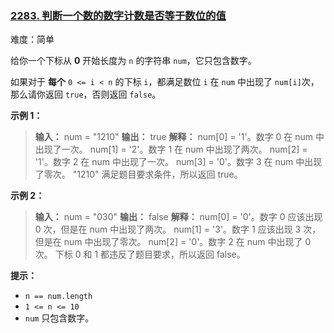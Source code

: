 ### [2283\. 判断一个数的数字计数是否等于数位的值](https://leetcode.cn/problems/check-if-number-has-equal-digit-count-and-digit-value/)

难度：简单

给你一个下标从 **0** 开始长度为 `n` 的字符串 `num`，它只包含数字。

如果对于 **每个** `0 <= i < n` 的下标 `i`，都满足数位 `i` 在 `num` 中出现了 `num[i]`次，那么请你返回 `true`，否则返回 `false`。

**示例 1：**

> **输入：** num = "1210"
> **输出：** true
> **解释：**
> num[0] = '1'。数字 0 在 num 中出现了一次。
> num[1] = '2'。数字 1 在 num 中出现了两次。
> num[2] = '1'。数字 2 在 num 中出现了一次。
> num[3] = '0'。数字 3 在 num 中出现了零次。
> "1210" 满足题目要求条件，所以返回 true。

**示例 2：**

> **输入：** num = "030"
> **输出：** false
> **解释：**
> num[0] = '0'。数字 0 应该出现 0 次，但是在 num 中出现了两次。
> num[1] = '3'。数字 1 应该出现 3 次，但是在 num 中出现了零次。
> num[2] = '0'。数字 2 在 num 中出现了 0 次。
> 下标 0 和 1 都违反了题目要求，所以返回 false。

**提示：**

- `n == num.length`
- `1 <= n <= 10`
- `num` 只包含数字。

